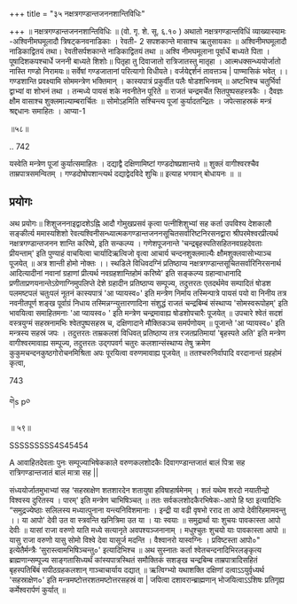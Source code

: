+++
title = "३५ नक्षत्रगण्डान्तजननशान्तिविधिः"

+++
॥ नक्षत्रगण्डान्तजननशान्तिविधिः ॥ (वो. गृ. शे. सू. ६.१० ) अथातो नक्षत्रगण्डान्तविधिं व्याख्यास्यामः -अश्विनीमघमूलादौ त्रिषट्कनवनाडिकाः । रेवती- 2 सपशकान्ते मासाश्च ऋतुसायकाः ॥ अश्विनीमघमूलादौ नाडिकाद्वितयं तथा। रेवतीसर्पशकान्ते नाडिकाद्वितयं तथा ॥ अश्वि नीमघमूलाना पूर्वार्धे बाध्यते पिता । पूषादिशकपश्चार्धे जननी बाध्यते शिशोः॥ पितृहा तु दिवाजातो रात्रिजातस्तु मातृहा । आत्मधक्सन्ध्ययोर्जातो नास्ति गण्डो निरामयः॥ सर्वेषां गण्डजातानां परित्यागो विधीयते। वर्जयेद्दर्शनं तावत्तञ्च | पाण्मासिकं भवेत् ।। गण्डशान्ति प्रवक्ष्यामि सोममन्त्रेण भक्तिमान् । कास्यपात्रं प्रकुर्वीत पलैः षोडशभिनवम् ॥ अष्टभिश्च चतुर्भिर्वा द्वाभ्यां वा शोभनं तथा । तन्मध्ये पायसं शके नवनीतेन पूरिते ॥ राजतं चन्द्रमर्चेत सितपुष्पसहस्त्रकैः । दैवज्ञः क्षौम वासाश्च शुक्लमाल्याम्बरार्चितः ॥ सोमोऽहमिति सश्चिन्त्य पूजां कुर्यादतन्द्रितः । जपेत्साहस्रकं मन्त्रं श्रद्दधानः समाहितः । आप्या-1

॥५८॥

.. 742

यस्वेति मन्त्रेण पूजां कुर्यात्समाहितः । दद्याद्वै दक्षिणामिष्टां गण्डदोषप्रशान्तये ॥ शुक्लं वागीश्वरश्चैव ताम्रपात्रसमन्वितम् । गण्डदोषोपशान्त्यर्थ दद्याद्वेदविदे शुचिः॥ इत्याह भगवान् बोधायनः ॥ ॥
## प्रयोगः
अथ प्रयोगः॥ शिशुजननाइद्वादशेऽह्नि आदौ गोमुखप्रसवं कृत्वा पत्नीशिशुभ्यां सह कर्ता उपविश्य देशकालौ सङ्कीर्त्य ममास्यशिशो रेवत्यश्विनीसन्ध्यात्मकगण्डान्तजननसूचितसर्वारिष्टनिरसनद्वारा श्रीपरमेश्वरप्रीत्यर्थ नक्षत्रगण्डान्तजनन शान्ति करिष्ये, इति सन्कल्प्य । गणेशपूजनान्ते 'चन्द्रबृहस्पतिसहितनवग्रहदेवताः प्रीयन्ताम्' इति पुण्याहं वाचयित्वा चार्यादिऋत्विजो वृत्वा आचार्य चन्दनशुक्लमाल्यैः क्षौमशुक्लवासोभ्याञ्च पूजयेत् ॥ अत्र शान्ती होमो नोक्तः ।। स्थडिले विधिवदग्निं प्रतिष्ठाप्य नक्षत्रगण्डान्तसूचितसर्वारिनिरसनार्थ आदित्यादीनां नवानां ग्रहाणां प्रीत्यर्थ नवग्रहशान्तिहोमं करिष्ये' इति सङ्कल्प्य ग्रहान्वाधानादि प्रणीताप्रणयनान्तेऽग्रेणाग्निमुपलिप्ते देशे ग्रहादीन प्रतिष्ठाप्य सम्पूज्य, तदुत्तरतः एतदर्थमेव सम्पादितं षोडश पलमष्टपलं चतुःपलं नूतनं कास्यपात्रं 'आ प्यायस्व०' इति मन्त्रेण निर्माय तस्मिन्पात्रे पायसं पयो वा निनीय तत्र नवनीतपूर्ण शङ्ख पूर्वाग्रं निधाय तस्मिन्नग्न्युत्तारणादिना संशुद्धं राजतं चन्द्रबिम्बं संस्थाप्य 'सोमस्वरूपोहम्' इति भावयित्वा समाहितमनाः 'आ प्यायस्व० ' इति मन्त्रेण चन्द्रमावाह्य षोडशोपचारैः पूजयेत् ॥ उपचारे श्वेतं सदशं वस्त्रयुग्मं सहस्रनामभिः श्वेतपुष्पसहस्र च, दक्षिणादाने मौक्तिकञ्च समर्पणोयम् ॥ पूजान्ते 'आ प्यायस्व०' इति मन्त्रस्य सहस्रं जपः । तदुत्तरतः ताम्रकलशं विधिवत् प्रतिष्ठाप्य तत्र रजतप्रतिमायां 'बृहस्पते अति' इति मन्त्रेण वागीश्वरमावाह्य सम्पूज्य, तदुत्तरतः उद्गपवर्ग चतुरः कलशान्संस्थाप्य तेषु क्रमेण कुकुमचन्दनकुष्ठगोरोचनमिश्रिता अपः पूरयित्वा वरुणमावाह्य पूजयेत् ॥ ततश्चरुनिर्वापादि वरदानान्तं ग्रहहोमं कृत्वा,

743

གེs p༠

॥ ५९॥

SSSSSSSSS4S45454

A आवाहितदेवताः पुनः सम्पूज्याभिषेककाले वरुणकलशोदकैः दिवागण्डान्तजातं बालं पित्रा सह रात्रिगण्डान्तजातं बालं मात्रा सह ||

संध्ययोर्जातमुभाभ्यां सह ‘सहस्राक्षेण शतशारदेन शतायुषा हविषाहार्षमेनम् । शतं यथेम शरदो नयातीन्द्रो विश्वस्य दुरितस्य । पारम्' इति मन्त्रेण चाभिषिञ्चत् ॥ ततः सर्वकलशोदकैरभिषेकः-आपो हि ष्ठा इत्यादिभिः “समुद्रज्येष्ठाः सलिलस्य मध्यात्पुनाना यन्त्यनिविशमानाः । इन्द्री या वढी वृषभो रराद ता आपो देवीरिहमामवन्तु ।। या आपो' देवी उत वा स्त्रवन्ति खनित्रिमा उत या । याः स्वयाः ॥ समुद्रार्था याः शुचयः पावकास्ता आपो देवीः ॥ यासां राजा वरुणो याति मध्ये सत्यानृते अवपश्यञ्जनानाम् । मधुश्चुतः शुचयो याः पावकास्ता आपो ॥ यासु राजा वरुणो यासु सोमो विश्वे देवा यासूर्ज मदन्ति । वैश्वानरो यास्वग्निः । प्रविष्टस्ता आपो०" इत्येतैर्मन्त्रैः ‘सुरास्त्वामभिषिञ्चन्तु०' इत्यादिभिश्च ॥ अथ सुस्नातः कर्ता श्वेतचन्दनादिभिरलङ्कृत्य ब्राह्मणान्सम्पूज्य साङ्गतासिध्यर्थं कांस्यपात्रस्थितं समौक्तिकं सशङ्ख चन्द्रबिम्ब ताम्रपात्रादिसहितं बृहस्पतिबिंबं सपीठग्रहकलशान् गाञ्चाचार्याय दद्यात् ॥ ऋत्विग्भ्यो यथाशक्ति दक्षिणां दत्वाऽऽयुर्वृध्यर्थ 'सहस्राक्षेण०' इति मन्त्रमष्टोत्तरशतमष्टोत्तरसहस्रं वा | जपित्वा दशावरान्ब्राह्मणान् भोजयित्वाऽऽशिषः प्रतिगृह्य कर्मेश्वरार्पणं कुर्यात् ॥